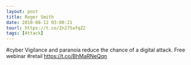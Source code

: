 ```yaml
---
layout: post
title: Roger Smith
date: 2018-08-12 03:00:21
tourl: https://t.co/Zn275afqZ2
tags: [Attack]
---
```

#cyber Vigilance and paranoia reduce the chance of a digital attack. Free webinar #retail https://t.co/BhMaRNeQqn